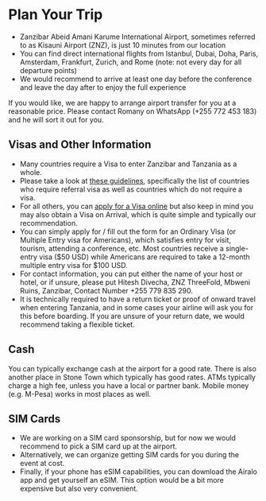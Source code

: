 # Plan Your Trip

- Zanzibar Abeid Amani Karume International Airport, sometimes referred to as Kisauni Airport (ZNZ), is just 10 minutes from our location
- You can find direct international flights from Istanbul, Dubai, Doha, Paris, Amsterdam, Frankfurt, Zurich, and Rome (note: not every day for all departure points)
- We would recommend to arrive at least one day before the conference and leave the day after to enjoy the full experience

If you would like, we are happy to arrange airport transfer for you at a reasonable price. Please contact Romany on WhatsApp (+255 772 453 183) and he will sort it out for you.

## Visas and Other Information

- Many countries require a Visa to enter Zanzibar and Tanzania as a whole.
- Please take a look at [these guidelines](https://visa.immigration.go.tz/guidelines), specifically the list of countries who require referral visa as well as countries which do not require a visa.
- For all others, you can [apply for a Visa online](https://visa.immigration.go.tz/) but also keep in mind you may also obtain a Visa on Arrival, which is quite simple and typically our recommendation.
- You can simply apply for / fill out the form for an Ordinary Visa (or Multiple Entry visa for Americans), which satisfies entry for visit, tourism, attending a conference, etc. Most countries receive a single-entry visa ($50 USD) while Americans are required to take a 12-month multiple entry visa for $100 USD.
- For contact information, you can put either the name of your host or hotel, or if unsure, please put Hitesh Divecha, ZNZ ThreeFold, Mbweni Ruins, Zanzibar, Contact Number +255 779 835 290.
- It is technically required to have a return ticket or proof of onward travel when entering Tanzania, and in some cases your airline will ask you for this before boarding. If you are unsure of your return date, we would recommend taking a flexible ticket.

## Cash

You can typically exchange cash at the airport for a good rate. There is also another place in Stone Town which typically has good rates. ATMs typically charge a high fee, unless you have a local or partner bank. Mobile money (e.g. M-Pesa) works in most places as well.

## SIM Cards

- We are working on a SIM card sponsorship, but for now we would recommend to pick a SIM card up at the airport.
- Alternatively, we can organize getting SIM cards for you during the event at cost.
- Finally, if your phone has eSIM capabilities, you can download the Airalo app and get yourself an eSIM. This option would be a bit more expensive but also very convenient.